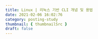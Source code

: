 ```yaml
---
title: Linux | 리눅스 기반 CLI 개념 및 용법
date: 2021-02-06 16:02:76
category: posting-study
thumbnail: { thumbnailSrc }
draft: false
---
```


